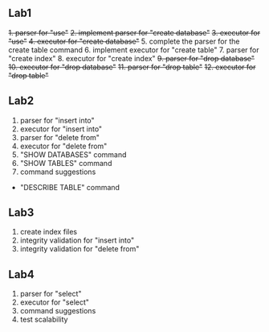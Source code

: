 ## Lab1
~~1. parser for "use"~~
~~2. implement parser for "create database"~~
~~3. executor for "use"~~
~~4. executor for "create database"~~
5. complete the parser for the create table command
6. implement executor for "create table"
7. parser for "create index"
8. executor for "create index"
~~9. parser for "drop database"~~
~~10. executor for "drop database"~~
~~11. parser for "drop table"~~
~~12. executor for "drop table"~~

## Lab2
1. parser for "insert into"
2. executor for "insert into"
3. parser for "delete from"
4. executor for "delete from"
5. "SHOW DATABASES" command
6. "SHOW TABLES" command
7. command suggestions
+ "DESCRIBE TABLE" command

## Lab3
1. create index files
2. integrity validation for "insert into"
3. integrity validation for "delete from"

## Lab4
1. parser for "select"
2. executor for "select"
3. command suggestions
4. test scalability